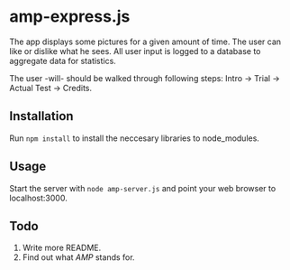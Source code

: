 amp-express.js
==============

The app displays some pictures for a given amount of time. The user can like or
dislike what he sees. All user input is logged to a database to aggregate data
for statistics.

The user -will- should be walked through following steps:
Intro -> Trial -> Actual Test -> Credits.

Installation
------------

Run ```npm install``` to install the neccesary libraries to node\_modules.

Usage
-----

Start the server with ```node amp-server.js``` and point your web browser to
localhost:3000.

Todo
----

1. Write more README.
2. Find out what *AMP* stands for. 
